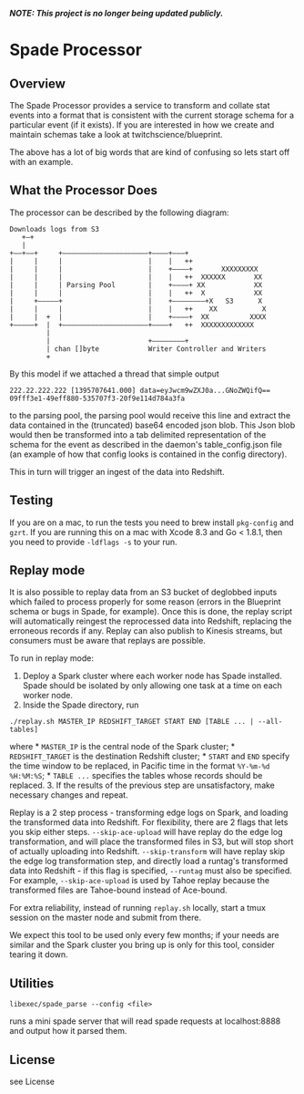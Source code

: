 ***NOTE: This project is no longer being updated publicly.***

# Spade Processor

## Overview

The Spade Processor provides a service to transform and collate stat
events into a format that is consistent with the current storage schema
for a particular event (if it exists). If you are interested in how we
create and maintain schemas take a look at twitchscience/blueprint.

The above has a lot of big words that are kind of confusing so lets start off
with an example.

## What the Processor Does

The processor can be described by the following diagram:
```
Downloads logs from S3
   +–+
   |
+––+––+     +–––––––––––––––––––––+––––+–––+
|     |     |                     |    |   ++
|     |     |                     |    +––––+       XXXXXXXXX
|     |     |                     |    |   ++  XXXXXX       XX
|     |     | Parsing Pool        |    +––––+ XX            XX
|     |     |                     |    |   ++  X            XX
|     +–––––+                     |    +––––––––+X   S3      X
|     |     |                     |    |   ++    XX           X
|     |  +  |                     |    +––––+  XX          XXXX
+–––––+  |  +–––––––––––––––––––––+––––+   ++  XXXXXXXXXXXXX
         |
         |                        +––––––––+
         | chan []byte            Writer Controller and Writers
         +
```

By this model if we attached a thread that simple output

```
222.22.222.222 [1395707641.000] data=eyJwcm9wZXJ0a...GNoZWQifQ== 09fff3e1-49eff880-535707f3-20f9e114d784a3fa
```

to the parsing pool, the parsing pool would receive this line and extract
the data contained in the (truncated) base64 encoded json blob. This Json blob
would then be transformed into a tab delimited representation of the schema for the event as described
in the daemon's table_config.json file (an example of how that config looks is contained in the config directory).

This in turn will trigger an ingest of the data into Redshift.

## Testing

If you are on a mac, to run the tests you need to brew install `pkg-config` and `gzrt`.  If you are running this
on a mac with Xcode 8.3 and Go < 1.8.1, then you need to provide `-ldflags -s` to your run.

## Replay mode

It is also possible to replay data from an S3 bucket of deglobbed inputs
which failed to process properly for some reason (errors in the Blueprint schema or
bugs in Spade, for example).  Once this is done, the replay script will automatically
reingest the reprocessed data into Redshift, replacing the erroneous records if any.
Replay can also publish to Kinesis streams, but consumers must be aware that replays
are possible.

To run in replay mode:

1. Deploy a Spark cluster where each worker node has Spade installed.  Spade should be
isolated by only allowing one task at a time on each worker node.
2. Inside the Spade directory, run
```
./replay.sh MASTER_IP REDSHIFT_TARGET START END [TABLE ... | --all-tables]
```
where
	* `MASTER_IP` is the central node of the Spark cluster;
	* `REDSHIFT_TARGET` is the destination Redshift cluster;
	* `START` and `END` specify the time window to be replaced, in Pacific time in
	  the format `%Y-%m-%d %H:%M:%S`;
	* `TABLE ...` specifies the tables whose records should be replaced.
3. If the results of the previous step are unsatisfactory, make necessary
   changes and repeat.

Replay is a 2 step process - transforming edge logs on Spark, and loading the transformed
data into Redshift. For flexibility, there are 2 flags that lets you skip either steps.
`--skip-ace-upload` will have replay do the edge log transformation, and will place the
transformed files in S3, but will stop short of actually uploading into Redshift.
`--skip-transform` will have replay skip the edge log transformation step, and directly load
a runtag's transformed data into Redshift - if this flag is specified, `--runtag` must
also be specified. For example, `--skip-ace-upload` is used by Tahoe replay because the
transformed files are Tahoe-bound instead of Ace-bound.

For extra reliability, instead of running `replay.sh` locally, start a tmux session on the
master node and submit from there.

We expect this tool to be used only every few months; if your needs are
similar and the Spark cluster you bring up is only for this tool, consider
tearing it down.

## Utilities

`libexec/spade_parse --config <file>`

  runs a mini spade server that will read spade requests at localhost:8888 and output how it
  parsed them.

## License
see License
